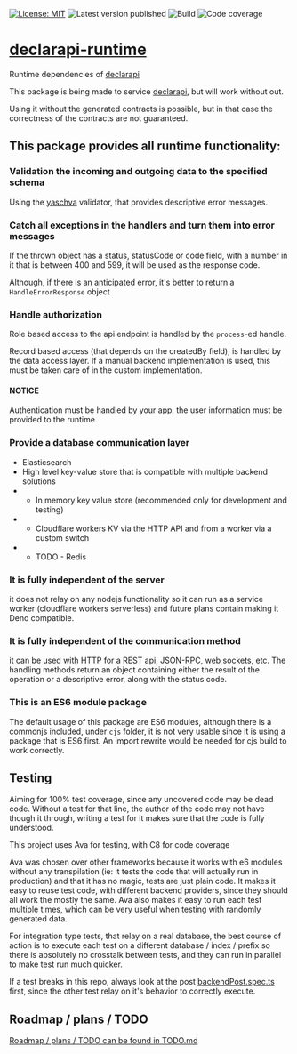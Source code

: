 [![License: MIT](https://img.shields.io/badge/License-MIT-green.svg)](https://opensource.org/licenses/MIT)
![Latest version published](https://github.com/mmagyar/declarapi-runtime/workflows/Automatic%20package%20publish/badge.svg?branch=master)
![Build](https://github.com/mmagyar/declarapi-runtime/workflows/Automatic%20test%20run/badge.svg?branch=master)
![Code coverage](https://img.shields.io/codecov/c/github/mmagyar/declarapi-runtime)

# [declarapi-runtime](https://github.com/mmagyar/declarapi-runtime)


Runtime dependencies of [declarapi](https://declarapi.com)

This package is being made to service [declarapi](https://declarapi.com),
but will work without out.

Using it without the generated contracts is possible,
but in that case the correctness of the contracts are not guaranteed.

## This package provides all runtime functionality:

### Validation the incoming and outgoing data to the specified schema

Using the [yaschva](https://yaschva.com) validator,
that provides descriptive error messages.

### Catch all exceptions in the handlers and turn them into error messages

If the thrown object has a status, statusCode or code field,
with a number in it that is between 400 and 599,
it will be used as the response code.

Although, if there is an anticipated error,
 it's better to return a `HandleErrorResponse` object

### Handle authorization

Role based access to the api endpoint is handled by
the `process`-ed handle.

Record based access (that depends on the createdBy field),
is handled by the data access layer.
If a manual backend implementation is used,
this must be taken care of in the custom implementation.

#### NOTICE
Authentication must be handled by your app, the user information must be provided to the runtime.


 ### Provide a database communication layer
- Elasticsearch
- High level key-value store that is compatible with multiple backend solutions
 - - In memory key value store (recommended only for development and testing)
 - - Cloudflare workers KV via the HTTP API and from a worker via a custom switch
 - - TODO - Redis

### It is fully independent of the server

 it does not relay on any nodejs functionality so it can run as
 a service worker (cloudflare workers serverless)
 and future plans contain making it Deno compatible.

### It is fully independent of the communication method

 it can be used with HTTP for a REST api, JSON-RPC, web sockets, etc.
 The handling methods return an object containing either the result of the operation or a descriptive error, along with the status code.

 ### This is an ES6 module package

The default usage of this package are ES6 modules,
 although there is a commonjs included, under `cjs` folder,
 it is not very usable since it is using a package that is ES6
 first. An import rewrite would be needed for cjs build to work correctly.

## Testing
Aiming for 100% test coverage, since any uncovered code may be dead code.
Without a test for that line, the author of the code may not have though
it through, writing a test for it makes sure that the code is fully understood.

This project uses Ava for testing, with C8 for code coverage

Ava was chosen over other frameworks
 because it works with e6 modules without any transpilation
 (ie: it tests the code that will actually run in production)
 and that it has no magic, tests are just plain code.
It makes it easy to reuse test code, with different backend providers,
since they should all work the mostly the same.
Ava also makes it easy to run each test multiple times,
which can be very useful when testing with randomly generated data.

For integration type tests, that relay on a real database,
the best course of action is to execute each test on a different
database / index / prefix so there is absolutely no crosstalk between
tests, and they can run in parallel to make test run much quicker.

If a test breaks in this repo,
always look at the post
[backendPost.spec.ts](src/backendTests/backendPost.spec.ts) first,
since the other test relay on it's behavior to correctly execute.


## Roadmap / plans / TODO
[Roadmap / plans / TODO can be found in TODO.md](TODO.md)
